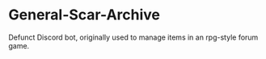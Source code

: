 # General-Scar-Archive
Defunct Discord bot, originally used to manage items in an rpg-style forum game.
